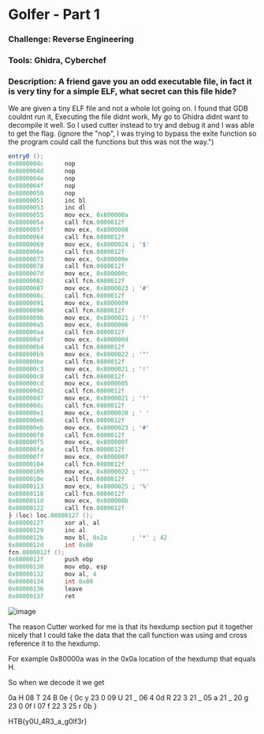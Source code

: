 # Golfer - Part 1

### Challenge: Reverse Engineering

### Tools: Ghidra, Cyberchef

### Description: A friend gave you an odd executable file, in fact it is very tiny for a simple ELF, what secret can this file hide?

We are given a tiny ELF file and not a whole lot going on. I found that GDB couldnt run it, Executing the file didnt work, My go to Ghidra didnt want to decompile it well. So I used cutter instead to try and debug it and I was able to get the flag. (ignore the "nop", I was trying to bypass the exite function so the program could call the functions but this was not the way.")


```cs
entry0 ();
0x0800004c      nop
0x0800004d      nop
0x0800004e      nop
0x0800004f      nop
0x08000050      nop
0x08000051      inc bl
0x08000053      inc dl
0x08000055      mov ecx, 0x800000a
0x0800005a      call fcn.0800012f
0x0800005f      mov ecx, 0x8000008
0x08000064      call fcn.0800012f
0x08000069      mov ecx, 0x8000024 ; '$'
0x0800006e      call fcn.0800012f
0x08000073      mov ecx, 0x800000e
0x08000078      call fcn.0800012f
0x0800007d      mov ecx, 0x800000c
0x08000082      call fcn.0800012f
0x08000087      mov ecx, 0x8000023 ; '#'
0x0800008c      call fcn.0800012f
0x08000091      mov ecx, 0x8000009
0x08000096      call fcn.0800012f
0x0800009b      mov ecx, 0x8000021 ; '!'
0x080000a5      mov ecx, 0x8000006
0x080000aa      call fcn.0800012f
0x080000af      mov ecx, 0x800000d
0x080000b4      call fcn.0800012f
0x080000b9      mov ecx, 0x8000022 ; '"'
0x080000be      call fcn.0800012f
0x080000c3      mov ecx, 0x8000021 ; '!'
0x080000c8      call fcn.0800012f
0x080000cd      mov ecx, 0x8000005
0x080000d2      call fcn.0800012f
0x080000d7      mov ecx, 0x8000021 ; '!'
0x080000dc      call fcn.0800012f
0x080000e1      mov ecx, 0x8000020 ; ' '
0x080000e6      call fcn.0800012f
0x080000eb      mov ecx, 0x8000023 ; '#'
0x080000f0      call fcn.0800012f
0x080000f5      mov ecx, 0x800000f
0x080000fa      call fcn.0800012f
0x080000ff      mov ecx, 0x8000007
0x08000104      call fcn.0800012f
0x08000109      mov ecx, 0x8000022 ; '"'
0x0800010e      call fcn.0800012f
0x08000113      mov ecx, 0x8000025 ; '%'
0x08000118      call fcn.0800012f
0x0800011d      mov ecx, 0x800000b
0x08000122      call fcn.0800012f
├ (loc) loc.08000127 ();
0x08000127      xor al, al
0x08000129      inc al
0x0800012b      mov bl, 0x2a       ; '*' ; 42
0x0800012d      int 0x80
fcn.0800012f ();
0x0800012f      push ebp
0x08000130      mov ebp, esp
0x08000132      mov al, 4
0x08000134      int 0x80
0x08000136      leave
0x08000137      ret
```

![image](https://user-images.githubusercontent.com/105310322/182473819-c6ee656b-df6d-40c5-9974-6fcfa20e0a0d.png)


The reason Cutter worked for me is that its hexdump section put it together nicely that I could take the data that the call function was using and cross reference it to the hexdump.

For example 0x80000a was in the 0x0a location of the hexdump that equals H.

So when we decode it we get

0a      H
08      T
24      B
0e      {
0c      y
23      0
09      U
21      _
06      4
0d      R
22      3
21      _
05      a
21      _
20      g
23      0
0f      l
07      f
22      3
25      r
0b      }

HTB{y0U_4R3_a_g0lf3r}
